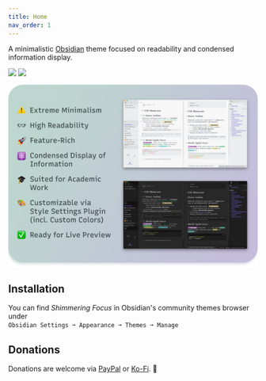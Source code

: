 ```yaml
---
title: Home
nav_order: 1
---
```


A minimalistic [Obsidian](https://obsidian.md/) theme focused on readability and condensed information display.

![](https://img.shields.io/badge/downloads-11710-6E4E9B?style=plastic) ![](https://img.shields.io/github/last-commit/chrisgrieser/shimmering-focus?style=plastic)

![Promo Screenshot](images/Promo%20Screenshot/promo-screenshot.png)

## Installation
You can find *Shimmering Focus* in Obsidian's community themes browser under  
`Obsidian Settings ➞ Appearance ➞ Themes ➞ Manage`

## Donations
Donations are welcome via [PayPal](https://www.paypal.com/paypalme/ChrisGrieser) or [Ko-Fi](https://ko-fi.com/pseudometa). 🙏
